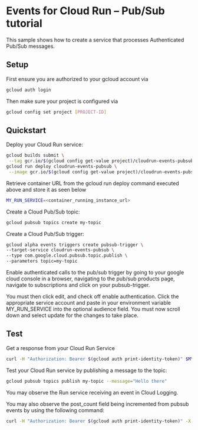 # Events for Cloud Run – Pub/Sub tutorial

This sample shows how to create a service that processes Authenticated Pub/Sub messages.

## Setup

First ensure you are authorized to your gcloud account via 

```sh
gcloud auth login
```

Then make sure your project is configured via

```sh
gcloud config set project [PROJECT-ID]
```

## Quickstart

Deploy your Cloud Run service:

```sh
gcloud builds submit \
 --tag gcr.io/$(gcloud config get-value project)/cloudrun-events-pubsub
gcloud run deploy cloudrun-events-pubsub \
 --image gcr.io/$(gcloud config get-value project)/cloudrun-events-pubsub
```

Retrieve container URL from the gcloud run deploy command executed above and store it as seen below

```sh
MY_RUN_SERVICE=<container_running_instance_url>
```

Create a Cloud Pub/Sub topic:

```sh
gcloud pubsub topics create my-topic
```

Create a Cloud Pub/Sub trigger:

```sh
gcloud alpha events triggers create pubsub-trigger \
--target-service cloudrun-events-pubsub \
--type com.google.cloud.pubsub.topic.publish \
--parameters topic=my-topic
```

Enable authenticated calls to the pub/sub trigger by going to your google cloud console in a browser,
navigating to the pub/sub products page, navigate to subscriptions and click on your pubsub-trigger.

You must then click edit, and check off enable authentication. Click the appropriate service account 
and paste in your environment variable MY_RUN_SERVICE into the optional audience field. You must now
scroll down and select update for the changes to take place. 

## Test

Get a response from your Cloud Run Service

```sh
curl -H "Authorization: Bearer $(gcloud auth print-identity-token)" $MY_RUN_SERVICE
```

Test your Cloud Run service by publishing a message to the topic: 

```sh
gcloud pubsub topics publish my-topic --message="Hello there"
```

You may observe the Run service receiving an event in Cloud Logging.

You may also observe the post_count field being incremented from pubsub events by
using the following command:

```sh
curl -H "Authorization: Bearer $(gcloud auth print-identity-token)" -X $MY_RUN_SERVICE
```